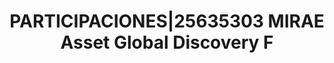 ---
layout: asset
title: PARTICIPACIONES|25635303 MIRAE Asset Global Discovery F
isin: LU1381422051
---